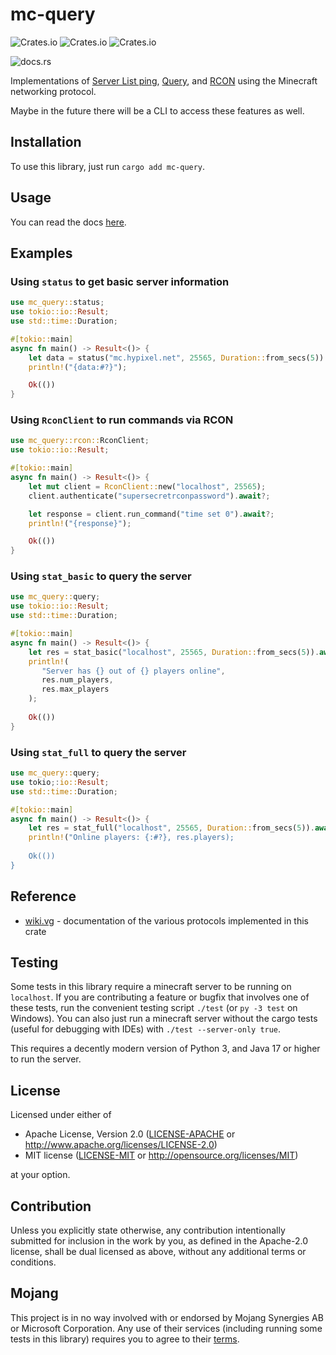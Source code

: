 # mc-query

![Crates.io](https://img.shields.io/crates/v/mc-query?style=for-the-badge)
![Crates.io](https://img.shields.io/crates/d/mc-query?style=for-the-badge)
![Crates.io](https://img.shields.io/crates/l/mc-query?style=for-the-badge)

![docs.rs](https://img.shields.io/docsrs/mc-query?style=for-the-badge)

Implementations of [Server List ping](https://wiki.vg/Server_List_Ping), [Query](https://wiki.vg/Query), and [RCON](https://wiki.vg/RCON) using the Minecraft networking protocol.

Maybe in the future there will be a CLI to access these features as well.

## Installation

To use this library, just run `cargo add mc-query`.

## Usage

You can read the docs [here](https://docs.rs/mc-query).

## Examples

### Using `status` to get basic server information

```rs
use mc_query::status;
use tokio::io::Result;
use std::time::Duration;

#[tokio::main]
async fn main() -> Result<()> {
    let data = status("mc.hypixel.net", 25565, Duration::from_secs(5)).await?;
    println!("{data:#?}");

    Ok(())
}
```

### Using `RconClient` to run commands via RCON

```rs
use mc_query::rcon::RconClient;
use tokio::io::Result;

#[tokio::main]
async fn main() -> Result<()> {
    let mut client = RconClient::new("localhost", 25565);
    client.authenticate("supersecretrconpassword").await?;

    let response = client.run_command("time set 0").await?;
    println!("{response}");

    Ok(())
}
```

### Using `stat_basic` to query the server

```rs
use mc_query::query;
use tokio::io::Result;
use std::time::Duration;

#[tokio::main]
async fn main() -> Result<()> {
    let res = stat_basic("localhost", 25565, Duration::from_secs(5)).await?;
    println!(
       "Server has {} out of {} players online",
       res.num_players,
       res.max_players
    );
    
    Ok(())
}
```

### Using `stat_full` to query the server

```rs
use mc_query::query;
use tokio;:io::Result;
use std::time::Duration;

#[tokio::main]
async fn main() -> Result<()> {
    let res = stat_full("localhost", 25565, Duration::from_secs(5)).await?;
    println!("Online players: {:#?}, res.players);
    
    Ok(())
}
```

## Reference

-   [wiki.vg](https://wiki.vg) - documentation of the various protocols implemented in this crate

## Testing

Some tests in this library require a minecraft server to be running on `localhost`.
If you are contributing a feature or bugfix that involves one of these tests,
run the convenient testing script `./test` (or `py -3 test` on Windows).
You can also just run a minecraft server without the cargo tests (useful for debugging with IDEs) with `./test --server-only true`.

This requires a decently modern version of Python 3, and Java 17 or higher to run the server.

## License

Licensed under either of

-   Apache License, Version 2.0
    ([LICENSE-APACHE](LICENSE-APACHE) or http://www.apache.org/licenses/LICENSE-2.0)
-   MIT license
    ([LICENSE-MIT](LICENSE-MIT) or http://opensource.org/licenses/MIT)

at your option.

## Contribution

Unless you explicitly state otherwise, any contribution intentionally submitted
for inclusion in the work by you, as defined in the Apache-2.0 license, shall be
dual licensed as above, without any additional terms or conditions.

## Mojang

This project is in no way involved with or endorsed by Mojang Synergies AB or Microsoft Corporation.
Any use of their services (including running some tests in this library) requires you to agree to their [terms](https://minecraft.net/eula).
